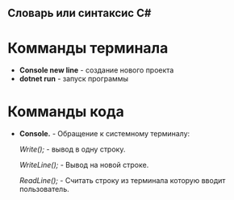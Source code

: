 ## Словарь или синтаксис C#

# Комманды терминала

* __Console new line__ - создание нового проекта
* __dotnet run__ - запуск программы

# Комманды кода

* __Console.__ - Обращение к системному терминалу:

   *Write();* - вывод в одну строку.
   
   *WriteLine();* - Вывод на новой строке.
   
   *ReadLine();* - Считать строку из терминала которую вводит пользователь. 
      
